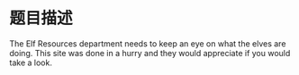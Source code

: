 # 题目描述

The Elf Resources department needs to keep an eye on what the elves are doing. This site was done in a hurry and they would appreciate if you would take a look.
